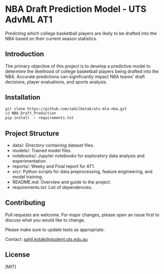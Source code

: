 # NBA Draft Prediction Model - UTS AdvML AT1

Predicting which college basketball players are likely to be drafted into the NBA based on their current season statistics.

## Introduction

The primary objective of this project is to develop a predictive model to determine the likelihood of college basketball players being drafted into the NBA. Accurate predictions can significantly impact NBA teams' draft decisions, player evaluations, and sports analysis.

## Installation

```bash
git clone https://github.com/sahilkotak/uts-mla-nba.git
cd NBA_Draft_Prediction
pip install -r requirements.txt
```

## Project Structure

- data/: Directory containing dataset files.
- models/: Trained model files.
- notebooks/: Jupyter notebooks for exploratory data analysis and experimentation.
- reports/: Weeky and Final report for AT1.
- src/: Python scripts for data preprocessing, feature engineering, and model training.
- README.md: Overview and guide to the project.
- requirements.txt: List of dependencies.


## Contributing

Pull requests are welcome. For major changes, please open an issue first
to discuss what you would like to change.

Please make sure to update tests as appropriate.

Contact: sahil.kotak@student.uts.edu.au

## License

[MIT]
